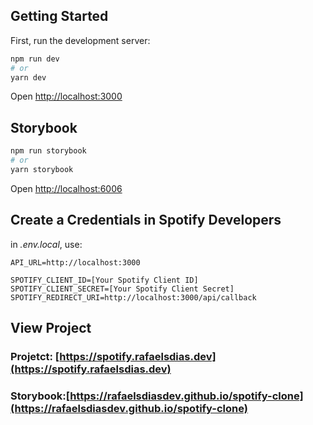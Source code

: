 ## Getting Started

First, run the development server:

```bash
npm run dev
# or
yarn dev
```

Open [http://localhost:3000](http://localhost:3000)

## Storybook
```bash
npm run storybook
# or
yarn storybook
```

Open [http://localhost:6006](http://localhost:6006)

## Create a Credentials in Spotify Developers

in <em>.env.local</em>, use:

```
API_URL=http://localhost:3000

SPOTIFY_CLIENT_ID=[Your Spotify Client ID]
SPOTIFY_CLIENT_SECRET=[Your Spotify Client Secret]
SPOTIFY_REDIRECT_URI=http://localhost:3000/api/callback
```

## View Project

### Projetct: [https://spotify.rafaelsdias.dev](https://spotify.rafaelsdias.dev)
### Storybook:[https://rafaelsdiasdev.github.io/spotify-clone](https://rafaelsdiasdev.github.io/spotify-clone)
